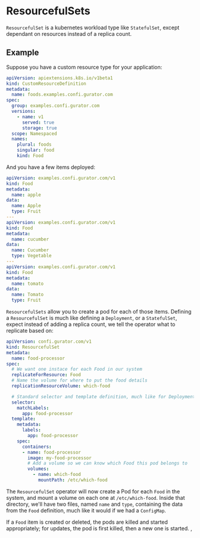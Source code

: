 # ResourcefulSets
`ResourcefulSet` is a kubernetes workload type like `StatefulSet`, except dependant on resources instead of a replica count.

## Example

Suppose you have a custom resource type for your application:

```yaml
apiVersion: apiextensions.k8s.io/v1beta1
kind: CustomResourceDefinition
metadata:
  name: foods.examples.confi.gurator.com
spec:
  group: examples.confi.gurator.com
  versions:
    - name: v1
      served: true
      storage: true
  scope: Namespaced
  names:
    plural: foods
    singular: food
    kind: Food
```

And you have a few items deployed:

```yaml
apiVersion: examples.confi.gurator.com/v1
kind: Food
metadata:
  name: apple
data:
  name: Apple
  type: Fruit
---
apiVersion: examples.confi.gurator.com/v1
kind: Food
metadata:
  name: cucumber
data:
  name: Cucumber
  type: Vegetable
---
apiVersion: examples.confi.gurator.com/v1
kind: Food
metadata:
  name: tomato
data:
  name: Tomato
  type: Fruit
```

`ResourcefulSets` allow you to create a pod for each of those items. Defining a `ResourcefulSet` is much like defining a `Deployment`, or a `StatefulSet`, expect instead of adding a replica count, we tell the operator what to replicate based on:
```yaml
apiVersion: confi.gurator.com/v1
kind: ResourcefulSet
metadata:
  name: food-processor
spec:
  # We want one instace for each Food in our system
  replicateForResource: Food
  # Name the volume for where to put the food details
  replicationResourceVolume: which-food

  # Standard selector and template definition, much like for Deployments or StatefulSets:
  selector:
    matchLabels:
      app: food-processor
  template:
    metadata:
      labels:
        app: food-processor
    spec:
      containers:
      - name: food-processor
        image: my-food-processor
        # Add a volume so we can know which Food this pod belongs to
        volumes:
          - name: which-food
            mountPath: /etc/which-food
```

The `ResourcefulSet` operator will now create a Pod for each `Food` in the system, and mount a volume on each one at `/etc/which-food`. Inside that directory, we'll have two files, named `name` and `type`, containing the data from the `Food` definition, much like it would if we had a `ConfigMap`.

If a `Food` item is created or deleted, the pods are killed and started appropriately; for updates, the pod is first killed, then a new one is started.
,
